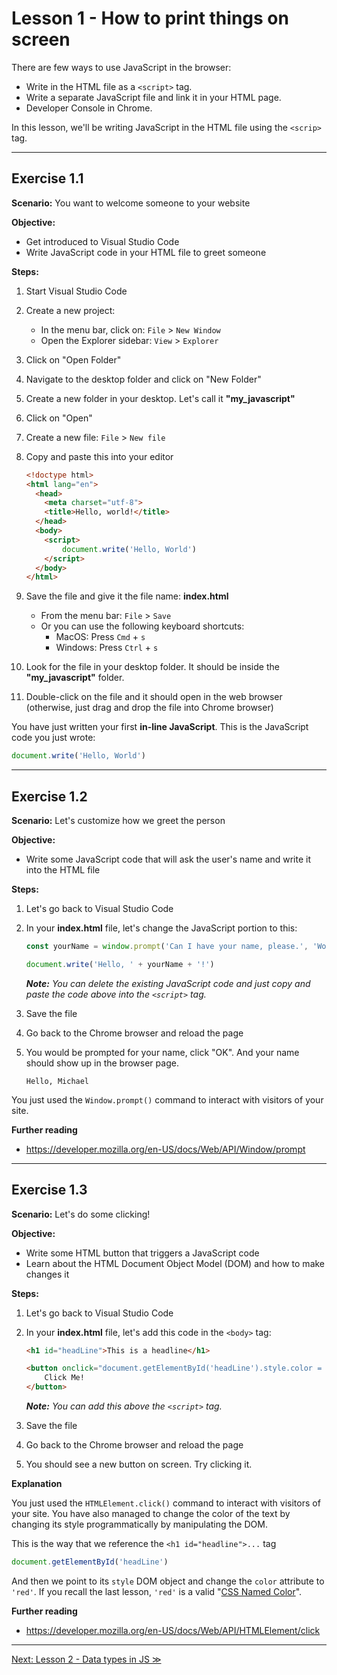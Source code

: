 # Lesson 1 - How to print things on screen

There are few ways to use JavaScript in the browser:

- Write in the HTML file as a `<script>` tag.
- Write a separate JavaScript file and link it in your HTML page.
- Developer Console in Chrome.

In this lesson, we'll be writing JavaScript in the HTML file using the `<scrip>` tag.

---

## Exercise 1.1

**Scenario:** You want to welcome someone to your website

**Objective:**

- Get introduced to Visual Studio Code
- Write JavaScript code in your HTML file to greet someone

**Steps:**

1. Start Visual Studio Code
2. Create a new project:
	- In the menu bar, click on: `File` > `New Window`
	- Open the Explorer sidebar: `View` > `Explorer`
3. Click on "Open Folder"
4. Navigate to the desktop folder and click on "New Folder"
5. Create a new folder in your desktop. Let's call it **"my_javascript"**
6. Click on "Open"
7. Create a new file: `File` > `New file`
8. Copy and paste this into your editor

	```html
	<!doctype html>
	<html lang="en">
	  <head>
	    <meta charset="utf-8">
	    <title>Hello, world!</title>
	  </head>
	  <body>
	    <script>
	    	document.write('Hello, World')
	    </script>
	  </body>
	</html>
	```

9. Save the file and give it the file name: **index.html**
	- From the menu bar: `File` > `Save`
	- Or you can use the following keyboard shortcuts:
		- MacOS: Press `Cmd` + `s`
		- Windows: Press `Ctrl` + `s`

10. Look for the file in your desktop folder. It should be inside the **"my_javascript"** folder.
11. Double-click on the file and it should open in the web browser (otherwise, just drag and drop the file into Chrome browser)

You have just written your first **in-line JavaScript**. This is the JavaScript code you just wrote:

```javascript
document.write('Hello, World')
```

---

## Exercise 1.2

**Scenario:** Let's customize how we greet the person

**Objective:**

- Write some JavaScript code that will ask the user's name and write it into the HTML file

**Steps:**

1. Let's go back to Visual Studio Code
2. In your **index.html** file, let's change the JavaScript portion to this:

	```javascript
	const yourName = window.prompt('Can I have your name, please.', 'World')
	
	document.write('Hello, ' + yourName + '!')	
	```
	
	*__Note:__ You can delete the existing JavaScript code and just copy and paste the code above into the `<script>` tag.*

3. Save the file 
4. Go back to the Chrome browser and reload the page
5. You would be prompted for your name, click "OK". And your name should show up in the browser page.

	```
	Hello, Michael
	```
	
You just used the `Window.prompt()` command to interact with visitors of your site.

**Further reading**

- <https://developer.mozilla.org/en-US/docs/Web/API/Window/prompt>

---

## Exercise 1.3

**Scenario:** Let's do some clicking!

**Objective:**

- Write some HTML button that triggers a JavaScript code
- Learn about the HTML Document Object Model (DOM) and how to make changes it

**Steps:**

1. Let's go back to Visual Studio Code
2. In your **index.html** file, let's add this code in the `<body>` tag:

	```html
	<h1 id="headLine">This is a headline</h1>
	
	<button onclick="document.getElementById('headLine').style.color = 'red'">
		Click Me!
	</button>
	```
	
	*__Note:__ You can add this above the `<script>` tag.*

3. Save the file
4. Go back to the Chrome browser and reload the page
5. You should see a new button on screen. Try clicking it.

**Explanation**

You just used the `HTMLElement.click()` command to interact with visitors of your site. You have also managed to change the color of the text by changing its style programmatically by manipulating the DOM.

This is the way that we reference the `<h1 id="headline">...` tag

```javascript
document.getElementById('headLine')
```

And then we point to its `style` DOM object and change the `color` attribute to `'red'`. If you recall the last lesson, `'red'` is a valid "[CSS Named Color](https://www.quackit.com/css/color/values/css_named_colors.cfm)".

**Further reading**

- <https://developer.mozilla.org/en-US/docs/Web/API/HTMLElement/click>

---

[Next: Lesson 2 - Data types in JS ≫](lesson2.md)
